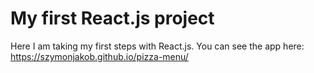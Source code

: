 # My first React.js project

Here I am taking my first steps with React.js.
You can see the app here: https://szymonjakob.github.io/pizza-menu/
